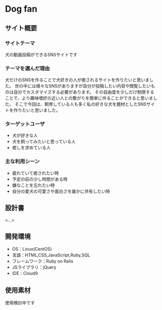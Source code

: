 # Dog fan

## サイト概要
### サイトテーマ
犬の動画投稿ができるSNSサイトです

### テーマを選んだ理由
犬だけのSNSを作ることで犬好きの人が癒されるサイトを作りたいと思いました。
世の中には様々なSNSがありますが自分が投稿したい内容や閲覧したいものは自分でカスタマイズする必要があります。
その自由度を少しだけ制限することで、より趣味嗜好の近い人との繋がりを簡単に作ることができると思いました。
そこで今回は、飼育している人も多く私の好きな犬を題材としたSNSサイトを作りたいと思いました。


### ターゲットユーザ
- 犬が好きな人
- 犬を飼ってみたいと思っている人
- 癒しを求めている人

### 主な利用シーン
- 疲れていて癒されたい時
- 予定の前の少し時間がある時
- 嫌なことを忘れたい時
- 自分の愛犬の可愛さや面白さを誰かに共有したい時

## 設計書
<...>

## 開発環境
- OS：Linux(CentOS)
- 言語：HTML,CSS,JavaScript,Ruby,SQL
- フレームワーク：Ruby on Rails
- JSライブラリ：jQuery
- IDE：Cloud9

## 使用素材
使用検討中です